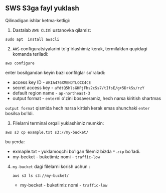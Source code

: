 ## SWS S3ga fayl yuklash

Qilinadigan ishlar ketma-ketligi:

1. Dastalab `AWS CLI`ni ustanovka qilamiz:
```commandline
sudo apt  install awscli
```
2. `AWS` configuratsiyalarini to'g'irlashimiz kerak, termilaldan quyidagi komanda teriladi: 
```commandline
aws configure
```
enter bosilgandan keyin bazi confilglar so'raladi:
* access key ID - `AKIA476XMENJTLOCC4CE`
* secret access key - `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`
* default region name - `ap-northeast-3`
* output format - `enter`ni o'zini bosaveramiz, hech narsa kiritish shartmas 

`output format` qismida hech narsa kirtish kerak emas shunchaki `enter` bosilsa bo'ldi.

3. Filelarni terminal orqali yuklashimiz mumkin:
```commandline
aws s3 cp example.txt s3://my-bucket/
```
bu yerda:
* exmaple.txt - yuklamoqchi bo'lgan filemiz bizda `*.zip` bo'ladi.
* my-becket - buketimiz nomi - `traffic-low`

4. `my-bucket` dagi filelarni korish uchun :
    ```commandline
    aws s3 ls s3://my-bucket/
    ```
   * my-becket - buketimiz nomi - `traffic-low`
